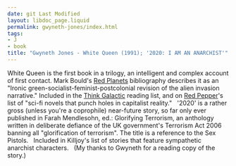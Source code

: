 ```yaml
---
date: git Last Modified
layout: libdoc_page.liquid
permalink: gwyneth-jones/index.html
tags:
- J
- book
title: "Gwyneth Jones - White Queen (1991); '2020: I AM AN ANARCHIST'"
---
```


White Queen is the first book in a trilogy, an  intelligent and complex account of first contact. Mark Bould's <a href="biblio.htm#Red Planets">Red Planets</a> bibliography describes it as an  "Ironic green-socialist-feminist-postcolonial revision of the alien invasion  narrative." Included in the <a href="https://thinkgalactic.org/reading-lists/by-author/">Think Galactic</a>  reading list, and on <a href="https://www.redpepper.org.uk/radical-wormholes-our-favourite-science-fiction/"> Red Pepper</a>'s list of "sci-fi novels that punch holes in capitalist reality."
 
'2020' is a rather gross (unless you're a coprophile) near-future  story, so far only ever published in Farah Mendlesohn, ed.: Glorifying  Terrorism, an anthology written in deliberate defiance of the UK  government's Terrorism Act 2006 banning all "glorification of terrorism". The  title is a reference to the Sex Pistols.
 
Included in  Killjoy's list of stories that feature sympathetic  anarchist characters.
 
(My thanks to Gwyneth for a reading copy of  the story.)